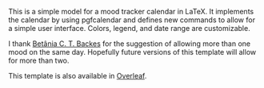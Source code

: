 This is a simple model for a mood tracker calendar in LaTeX. It implements the calendar by using pgfcalendar and defines new commands to allow for a simple user interface. Colors, legend, and date range are customizable.

I thank [Betânia C. T. Backes](https://github.com/b-backes) for the suggestion of allowing more than one mood on the same day. Hopefully future versions of this template will allow for more than two.

This template is also available in [Overleaf](https://www.overleaf.com/latex/templates/mood-tracker-template/pqsvxnstssmh).
